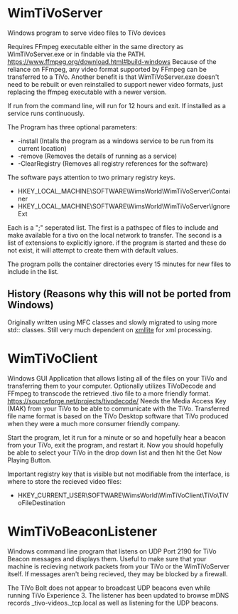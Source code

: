 # WimTiVoServer
Windows program to serve video files to TiVo devices

Requires FFmpeg executable either in the same directory as WimTiVoServer.exe or in findable via the PATH. https://www.ffmpeg.org/download.html#build-windows Because of the reliance on FFmpeg, any video format supported by FFmpeg can be transferred to a TiVo. Another benefit is that WimTiVoServer.exe doesn't need to be rebuilt or even reinstalled to support newer video formats, just replacing the ffmpeg executable with a newer version.

If run from the command line, will run for 12 hours and exit. If installed as a service runs continuously. 

The Program has three optional parameters:
 - -install (Intalls the program as a windows service to be run from its current location)
 - -remove (Removes the details of running as a service)
 - -ClearRegistry (Removes all registry references for the software)
 
The software pays attention to two primary registry keys.
 - HKEY_LOCAL_MACHINE\SOFTWARE\WimsWorld\WimTiVoServer\Container
 - HKEY_LOCAL_MACHINE\SOFTWARE\WimsWorld\WimTiVoServer\IgnoreExt
 
 Each is a ";" seperated list. The first is a pathspec of files to include and make available for a tivo on the local network to transfer. The second is a list of extensions to explicitly ignore. if the program is started and these do not exist, it will attempt to create them with default values.
 
 The program polls the container directories every 15 minutes for new files to include in the list.

 ## History (Reasons why this will not be ported from Windows)
 Originally written using MFC classes and slowly migrated to using more std:: classes. Still very much dependent on [xmllite](https://learn.microsoft.com/en-us/previous-versions/windows/desktop/ms752838(v=vs.85)) for xml processing.
 
# WimTiVoClient
Windows GUI Application that allows listing all of the files on your TiVo and transferring them to your computer. Optionally utilizes TiVoDecode and FFmpeg to transcode the retrieved .tivo file to a more friendly format. https://sourceforge.net/projects/tivodecode/ Needs the Media Access Key (MAK) from your TiVo to be able to communicate with the TiVo. Transferred file name format is based on the TiVo Desktop software that TiVo produced when they were a much more consumer friendly company.

Start the program, let it run for a minute or so and hopefully hear a beacon from your TiVo, exit the program, and restart it. Now you should hopefully be able to select your TiVo in the drop down list and then hit the Get Now Playing Button.

Important registry key that is visible but not modifiable from the interface, is where to store the recieved video files:
 - HKEY_CURRENT_USER\SOFTWARE\WimsWorld\WimTiVoClient\TiVo\TiVoFileDestination
 
# WimTiVoBeaconListener
Windows command line program that listens on UDP Port 2190 for TiVo Beacon messages and displays them. Useful to make sure that your machine is recieving network packets from your TiVo or the WimTiVoServer itself. If messages aren't being recieved, they may be blocked by a firewall.

The TiVo Bolt does not appear to broadcast UDP beacons even while running TiVo Experience 3. The listener has been updated to browse mDNS records _tivo-videos._tcp.local as well as listening for the UDP beacons.